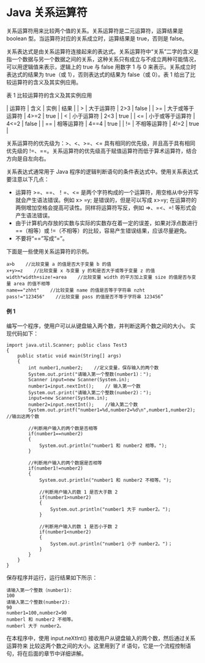 # Java 关系运算符

关系运算符用来比较两个值的关系。关系运算符是二元运算符，运算结果是 boolean 型。当运算符对应的关系成立时，运算结果是 true，否则是 false。

关系表达式是由关系运算符连接起来的表达式。关系运算符中“关系”二字的含义是指一个数据与另一个数据之间的关系，这种关系只有成立与不成立两种可能情况，可以用逻辑值来表示，逻辑上的 true 与 false 用数字 1 与 0 来表示。关系成立时表达式的结果为 true（或 1），否则表达式的结果为 false（或 0）。表 1 给出了比较运算符的含义及其实例应用。

表 1 比较运算符的含义及其实例应用

| 运算符 | 含义 | 实例 | 结果 |
| > | 大于运算符 | 2>3 | false |
| >= | 大于或等于运算符 | 4>=2 | true |
| < | 小于运算符 | 2<3 | true |
| <= | 小于或等于运算符 | 4<=2 | false |
| == | 相等运算符 | 4==4 | true |
| != | 不相等运算符 | 4!=2 | true |

关系运算符的优先级为：>、<、>=、<= 具有相同的优先级，并且高于具有相同优先级的 !=、==。关系运算符的优先级高于赋值运算符而低于算术运算符，结合方向是自左向右。

关系表达式通常用于 Java 程序的逻辑判断语句的条件表达式中。使用关系表达式要注意以下几点：

*   运算符 >=、==、！=、<= 是两个字符构成的一个运算符，用空格从中分开写就会产生语法错误。例如 x> =y; 是错误的，但是可以写成 x>=y; 在运算符的两侧增加空格会提高可读性。同样将运算符写反，例如 =>、=<、=! 等形式会产生语法错误。
*   由于计算机内存放的实数与实际的实数存在着一定的误差，如果对浮点数进行 ==（相等）或 !=（不相等）的比较，容易产生错误结果，应该尽量避免。
*   不要将“==”写成“=”。

下面是一些使用关系运算符的示例。

```
a>b    //比较变量 a 的值是否大于变量 b 的值
x+y>=z    //比较变量 x 与变量 y 的和是否大于或等于变量 z 的值
width*width+size!=area    //比较变量 width 的平方加上变量 size 的值是否与变量 area 的值不相等
name=="zhht"    //比较变量 name 的值是否等于字符串 nzht
pass!="123456"    //比较变量 pass 的值是否不等于字符串 123456”
```

#### 例 1

编写一个程序，使用户可以从键盘输入两个数，并判断这两个数之间的大小。 实现代码如下：

```
import java.util.Scanner; public class Test3
{
    public static void main(String[] args)
    {
        int number1,number2;    //定义变量，保存输入的两个数
        System.out.print("请输入第一个整数(number1)：");
        Scanner input=new Scanner(System.in);
        number1=input.nextInt();    // 输入第一个数
        System.out.print("请输入第二个整数(number2)：");
        input=new Scanner(System.in);
        number2=input.nextInt();    //输入第二个数
        System.out.printf("number1=%d,number2=%d\n",number1,number2);    //输出这两个数

        //判断用户输入的两个数是否相等
        if(number1==number2)
        {
            System.out.println("number1 和 number2 相等。");
        }

        //判断用户输入的两个数据是否相等
        if(number1!=number2)
        {
            System.out.println("number1 和 number2 不相等。");

            //判断用户输入的数 1 是否大于数 2
            if(number1>number2)
            {
                System.out.println("number1 大于 number2。");
            }

            //判断用户输入的数 1 是否小于数 2
            if(number1<number2)
            {
                System.out.println("number1 小于 number2。")；
            }
        }
    }
}
```

保存程序并运行，运行结果如下所示：

```
请输入第一个整数（number1):
100
请输入第二个整数(number2):
90
number1=100,number2=90
numberl 和 number2 不相等。
numberl 大于 number2。
```

在本程序中，使用 input.neXtInt() 接收用户从键盘输入的两个数，然后通过关系运算符来 比较这两个数之间的大小。这里用到了 if 语句，它是一个流程控制语句，将在后面的章节中详细讲解。